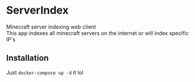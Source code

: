 # ServerIndex  
Minecraft server indexing web client  
This app indexes all minecraft servers on the internet or will index specific IP's


## Installation  
Just `docker-compose up -d` it lol